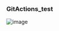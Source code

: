 ### GitActions_test
![image](https://github.com/ganyga/GitActions_test/assets/121911922/b7d28ed9-efca-4da8-954d-050eeabc063d)
